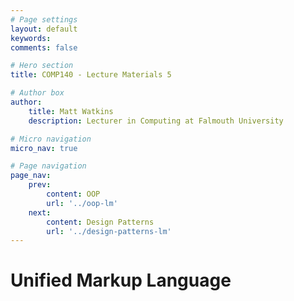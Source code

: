 ```yaml
---
# Page settings
layout: default
keywords:
comments: false

# Hero section
title: COMP140 - Lecture Materials 5

# Author box
author:
    title: Matt Watkins
    description: Lecturer in Computing at Falmouth University

# Micro navigation
micro_nav: true

# Page navigation
page_nav:
    prev:
        content: OOP
        url: '../oop-lm'
    next:
        content: Design Patterns
        url: '../design-patterns-lm'
---
```


# Unified Markup Language
<!--stackedit_data:
eyJoaXN0b3J5IjpbNTg5MDM3Mjk4XX0=
-->